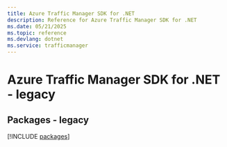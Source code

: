 ```yaml
---
title: Azure Traffic Manager SDK for .NET
description: Reference for Azure Traffic Manager SDK for .NET
ms.date: 05/21/2025
ms.topic: reference
ms.devlang: dotnet
ms.service: trafficmanager
---
```

# Azure Traffic Manager SDK for .NET - legacy
## Packages - legacy
[!INCLUDE [packages](traffic-manager-index.md)]
